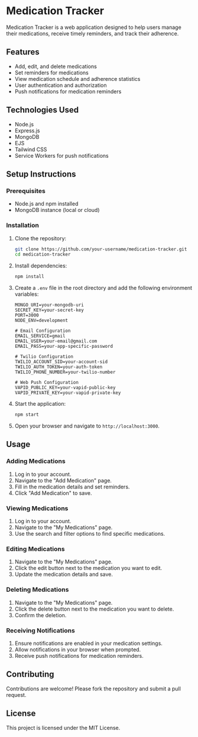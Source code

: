 # Medication Tracker

Medication Tracker is a web application designed to help users manage their medications, receive timely reminders, and track their adherence.

## Features

- Add, edit, and delete medications
- Set reminders for medications
- View medication schedule and adherence statistics
- User authentication and authorization
- Push notifications for medication reminders

## Technologies Used

- Node.js
- Express.js
- MongoDB
- EJS
- Tailwind CSS
- Service Workers for push notifications

## Setup Instructions

### Prerequisites

- Node.js and npm installed
- MongoDB instance (local or cloud)

### Installation

1. Clone the repository:

    ```bash
    git clone https://github.com/your-username/medication-tracker.git
    cd medication-tracker
    ```

2. Install dependencies:

    ```bash
    npm install
    ```

3. Create a `.env` file in the root directory and add the following environment variables:

    ```properties
    MONGO_URI=your-mongodb-uri
    SECRET_KEY=your-secret-key
    PORT=3000
    NODE_ENV=development

    # Email Configuration
    EMAIL_SERVICE=gmail
    EMAIL_USER=your-email@gmail.com
    EMAIL_PASS=your-app-specific-password

    # Twilio Configuration
    TWILIO_ACCOUNT_SID=your-account-sid
    TWILIO_AUTH_TOKEN=your-auth-token
    TWILIO_PHONE_NUMBER=your-twilio-number

    # Web Push Configuration
    VAPID_PUBLIC_KEY=your-vapid-public-key
    VAPID_PRIVATE_KEY=your-vapid-private-key
    ```

4. Start the application:

    ```bash
    npm start
    ```

5. Open your browser and navigate to `http://localhost:3000`.

## Usage

### Adding Medications

1. Log in to your account.
2. Navigate to the "Add Medication" page.
3. Fill in the medication details and set reminders.
4. Click "Add Medication" to save.

### Viewing Medications

1. Log in to your account.
2. Navigate to the "My Medications" page.
3. Use the search and filter options to find specific medications.

### Editing Medications

1. Navigate to the "My Medications" page.
2. Click the edit button next to the medication you want to edit.
3. Update the medication details and save.

### Deleting Medications

1. Navigate to the "My Medications" page.
2. Click the delete button next to the medication you want to delete.
3. Confirm the deletion.

### Receiving Notifications

1. Ensure notifications are enabled in your medication settings.
2. Allow notifications in your browser when prompted.
3. Receive push notifications for medication reminders.

## Contributing

Contributions are welcome! Please fork the repository and submit a pull request.

## License

This project is licensed under the MIT License.